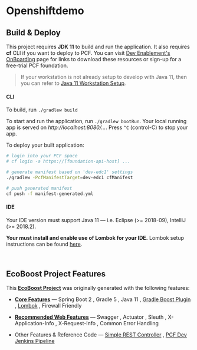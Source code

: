 # Openshiftdemo


## Build & Deploy

This project requires **JDK 11** to build and run the application. It also requires **cf** CLI if you want to deploy to PCF. You can visit [Dev Enablement's OnBoarding](http://x.ford.com/dev-onboard) page for links to download these resources or sign-up for a free-trial PCF foundation.

>If your workstation is not already setup to develop with Java 11, then you can refer to [Java 11 Workstation Setup](https://github.ford.com/DevEnablement/pcfdev-guides/blob/master/migrations/Java-11.md#workstation-setup).


#### CLI

To build, run `./gradlew build`

To start and run the application, run `./gradlew bootRun`. Your local running app is served on *http://localhost:8080/...*. Press `^C` (control-C) to stop your app.

To deploy your built application:

```bash
# login into your PCF space
# cf login -a https://[foundation-api-host] ...

# generate manifest based on 'dev-edc1' settings
./gradlew -PcfManifestTarget=dev-edc1 cfManifest

# push generated manifest
cf push -f manifest-generated.yml
```

#### IDE

Your IDE version must support Java 11 &mdash; i.e. Eclipse (>= 2018-09), IntelliJ (>= 2018.2).

**Your must install and enable use of Lombok for your IDE.** Lombok setup instructions can be found [here](https://github.ford.com/DevEnablement/pcfdev-guides/blob/master/base-service/README.md#lombok).

<br/>

## EcoBoost Project Features
This [**EcoBoost Project**](http://x.ford.com/spring-ecoboost) was originally generated with the following features:

- [**Core Features**](https://github.ford.com/DevEnablement/pcfdev-guides/blob/master/base-service/README.md#core-features) &mdash; 
  Spring Boot 2
, Gradle 5
, Java 11
, [Gradle Boost Plugin](https://github.ford.com/DevEnablement/gradle-boost-plugin)
, [Lombok](https://projectlombok.org/)
, Firewall Friendly

- [**Recommended Web Features**](https://github.ford.com/DevEnablement/pcfdev-guides/blob/master/base-service/README.md#recommended-web-features) &mdash; 
Swagger
, Actuator
, Sleuth
, X-Application-Info
, X-Request-Info
, Common Error Handling

- Other Features & Reference Code &mdash; 
[Simple REST Controller](https://github.ford.com/DevEnablement/pcfdev-guides/tree/master/rest-controller)
, [PCF Dev Jenkins Pipeline](https://github.ford.com/DevEnablement/pcfdev-guides/tree/master/pipeline-jenkins)
